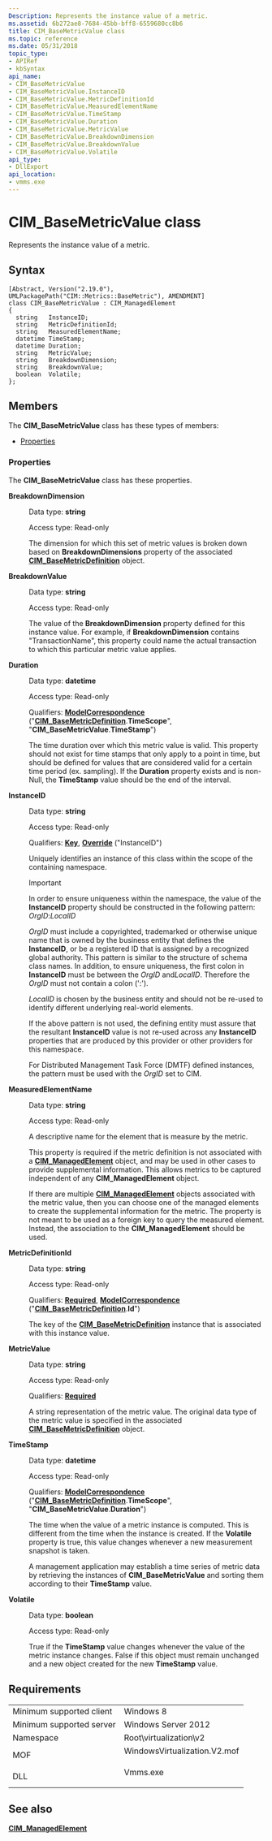 ```yaml
---
Description: Represents the instance value of a metric.
ms.assetid: 6b272ae8-7684-45bb-bff8-6559680cc8b6
title: CIM_BaseMetricValue class
ms.topic: reference
ms.date: 05/31/2018
topic_type: 
- APIRef
- kbSyntax
api_name: 
- CIM_BaseMetricValue
- CIM_BaseMetricValue.InstanceID
- CIM_BaseMetricValue.MetricDefinitionId
- CIM_BaseMetricValue.MeasuredElementName
- CIM_BaseMetricValue.TimeStamp
- CIM_BaseMetricValue.Duration
- CIM_BaseMetricValue.MetricValue
- CIM_BaseMetricValue.BreakdownDimension
- CIM_BaseMetricValue.BreakdownValue
- CIM_BaseMetricValue.Volatile
api_type: 
- DllExport
api_location: 
- vmms.exe
---
```


# CIM\_BaseMetricValue class

Represents the instance value of a metric.

## Syntax

``` syntax
[Abstract, Version("2.19.0"), UMLPackagePath("CIM::Metrics::BaseMetric"), AMENDMENT]
class CIM_BaseMetricValue : CIM_ManagedElement
{
  string   InstanceID;
  string   MetricDefinitionId;
  string   MeasuredElementName;
  datetime TimeStamp;
  datetime Duration;
  string   MetricValue;
  string   BreakdownDimension;
  string   BreakdownValue;
  boolean  Volatile;
};
```

## Members

The **CIM\_BaseMetricValue** class has these types of members:

-   [Properties](#properties)

### Properties

The **CIM\_BaseMetricValue** class has these properties.

<dl> <dt>

**BreakdownDimension**
</dt> <dd> <dl> <dt>

Data type: **string**
</dt> <dt>

Access type: Read-only
</dt> </dl>

The dimension for which this set of metric values is broken down based on **BreakdownDimensions** property of the associated [**CIM\_BaseMetricDefinition**](cim-basemetricdefinition.md) object.

</dd> <dt>

**BreakdownValue**
</dt> <dd> <dl> <dt>

Data type: **string**
</dt> <dt>

Access type: Read-only
</dt> </dl>

The value of the **BreakdownDimension** property defined for this instance value. For example, if **BreakdownDimension** contains "TransactionName", this property could name the actual transaction to which this particular metric value applies.

</dd> <dt>

**Duration**
</dt> <dd> <dl> <dt>

Data type: **datetime**
</dt> <dt>

Access type: Read-only
</dt> <dt>

Qualifiers: [**ModelCorrespondence**](/windows/desktop/WmiSdk/standard-qualifiers) ("[**CIM\_BaseMetricDefinition**](cim-basemetricdefinition.md).**TimeScope**", "**CIM\_BaseMetricValue**.**TimeStamp**")
</dt> </dl>

The time duration over which this metric value is valid. This property should not exist for time stamps that only apply to a point in time, but should be defined for values that are considered valid for a certain time period (ex. sampling). If the **Duration** property exists and is non-Null, the **TimeStamp** value should be the end of the interval.

</dd> <dt>

**InstanceID**
</dt> <dd> <dl> <dt>

Data type: **string**
</dt> <dt>

Access type: Read-only
</dt> <dt>

Qualifiers: [**Key**](/windows/desktop/WmiSdk/key-qualifier), [**Override**](/windows/desktop/WmiSdk/standard-qualifiers) ("InstanceID")
</dt> </dl>

Uniquely identifies an instance of this class within the scope of the containing namespace.

> [!IMPORTANT]
>
> In order to ensure uniqueness within the namespace, the value of the **InstanceID** property should be constructed in the following pattern: *OrgID*:*LocalID*
>
> *OrgID* must include a copyrighted, trademarked or otherwise unique name that is owned by the business entity that defines the **InstanceID**, or be a registered ID that is assigned by a recognized global authority. This pattern is similar to the structure of schema class names. In addition, to ensure uniqueness, the first colon in **InstanceID** must be between the *OrgID* and*LocalID*. Therefore the *OrgID* must not contain a colon (':').
>
> *LocalID* is chosen by the business entity and should not be re-used to identify different underlying real-world elements.
>
> If the above pattern is not used, the defining entity must assure that the resultant **InstanceID** value is not re-used across any **InstanceID** properties that are produced by this provider or other providers for this namespace.
>
> For Distributed Management Task Force (DMTF) defined instances, the pattern must be used with the *OrgID* set to CIM.

 

</dd> <dt>

**MeasuredElementName**
</dt> <dd> <dl> <dt>

Data type: **string**
</dt> <dt>

Access type: Read-only
</dt> </dl>

A descriptive name for the element that is measure by the metric.

This property is required if the metric definition is not associated with a [**CIM\_ManagedElement**](cim-managedelement.md) object, and may be used in other cases to provide supplemental information. This allows metrics to be captured independent of any **CIM\_ManagedElement** object.

If there are multiple [**CIM\_ManagedElement**](cim-managedelement.md) objects associated with the metric value, then you can choose one of the managed elements to create the supplemental information for the metric. The property is not meant to be used as a foreign key to query the measured element. Instead, the association to the **CIM\_ManagedElement** should be used.

</dd> <dt>

**MetricDefinitionId**
</dt> <dd> <dl> <dt>

Data type: **string**
</dt> <dt>

Access type: Read-only
</dt> <dt>

Qualifiers: [**Required**](/windows/desktop/WmiSdk/standard-qualifiers), [**ModelCorrespondence**](/windows/desktop/WmiSdk/standard-qualifiers) ("[**CIM\_BaseMetricDefinition**](cim-basemetricdefinition.md).**Id**")
</dt> </dl>

The key of the [**CIM\_BaseMetricDefinition**](cim-basemetricdefinition.md) instance that is associated with this instance value.

</dd> <dt>

**MetricValue**
</dt> <dd> <dl> <dt>

Data type: **string**
</dt> <dt>

Access type: Read-only
</dt> <dt>

Qualifiers: [**Required**](/windows/desktop/WmiSdk/standard-qualifiers)
</dt> </dl>

A string representation of the metric value. The original data type of the metric value is specified in the associated [**CIM\_BaseMetricDefinition**](cim-basemetricdefinition.md) object.

</dd> <dt>

**TimeStamp**
</dt> <dd> <dl> <dt>

Data type: **datetime**
</dt> <dt>

Access type: Read-only
</dt> <dt>

Qualifiers: [**ModelCorrespondence**](/windows/desktop/WmiSdk/standard-qualifiers) ("[**CIM\_BaseMetricDefinition**](cim-basemetricdefinition.md).**TimeScope**", "**CIM\_BaseMetricValue**.**Duration**")
</dt> </dl>

The time when the value of a metric instance is computed. This is different from the time when the instance is created. If the **Volatile** property is true, this value changes whenever a new measurement snapshot is taken.

A management application may establish a time series of metric data by retrieving the instances of **CIM\_BaseMetricValue** and sorting them according to their **TimeStamp** value.

</dd> <dt>

**Volatile**
</dt> <dd> <dl> <dt>

Data type: **boolean**
</dt> <dt>

Access type: Read-only
</dt> </dl>

True if the **TimeStamp** value changes whenever the value of the metric instance changes. False if this object must remain unchanged and a new object created for the new **TimeStamp** value.

</dd> </dl>

## Requirements



|                                     |                                                                                                         |
|-------------------------------------|---------------------------------------------------------------------------------------------------------|
| Minimum supported client<br/> | Windows 8<br/>                                                                                    |
| Minimum supported server<br/> | Windows Server 2012<br/>                                                                          |
| Namespace<br/>                | Root\\virtualization\\v2<br/>                                                                     |
| MOF<br/>                      | <dl> <dt>WindowsVirtualization.V2.mof</dt> </dl> |
| DLL<br/>                      | <dl> <dt>Vmms.exe</dt> </dl>                     |



## See also

<dl> <dt>

[**CIM\_ManagedElement**](cim-managedelement.md)
</dt> </dl>

 

